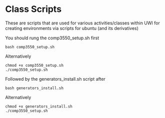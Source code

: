 Class Scripts
============

These are scripts that are used for various activities/classes within UWI for creating environments via scripts for ubuntu (and its derivatives)

You should rung the comp3550_setup.sh first
```ShellSession
bash comp3550_setup.sh
```

Alternatively
```ShellSession
chmod +x comp3550_setup.sh
./comp3550_setup.sh
```

Followed by the generators_install.sh script after
```ShellSession
bash generators_install.sh
```

Alternatively
```ShellSession
chmod +x generators_install.sh
./comp3550_setup.sh
```